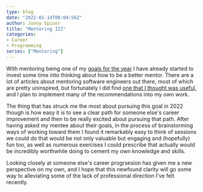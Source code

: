 ```yaml
---
type: blog
date: "2022-01-14T08:04:56Z"
author: Jonny Spicer
title: "Mentoring III"
categories:
- Career
- Programming
series: ["Mentoring"]
---
```

With mentoring being one of my [goals for the year](/100-hours) I have already started to invest some time into thinking about how to be
a better mentor. There are a lot of articles about mentoring software engineers out there, most of which are pretty uninspired, but
fortunately I did find [one that I thought was useful,](https://blog.pragmaticengineer.com/developers-mentoring-other-developers/) and I
plan to implement many of the recommendations into my own work.

The thing that has struck me the most about pursuing this goal in 2022 though is how easy it is to see a clear path for someone else's
career improvement and then to be really excited about pursuing that path. After having asked my mentee about their goals, in the process
of brainstorming ways of working toward them I found it remarkably easy to think of sessions we could do that would be not only valuable
but engaging and (hopefully) fun too, as well as numerous exercises I could prescribe that actually would be incredibly worthwhile doing
to cement my own knowledge and skills.

Looking closely at someone else's career progrsesion has given me a new perspective on my own, and I hope that this newfound clarity will
go some way to alleviating some of the lack of professional direction I've felt recently.
